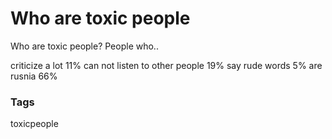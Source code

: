 # Who are toxic people

Who are toxic people?
People who..

criticize a lot
11%
can not listen to other people
19%
say rude words
5%
are rusnia
66%

### Tags
toxicpeople
